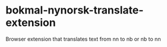 # bokmal-nynorsk-translate-extension
Browser extension that translates text from nn to nb or nb to nn
